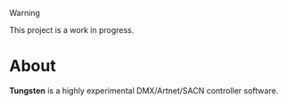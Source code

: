 > [!WARNING]
> This project is a work in progress.

# About

**Tungsten** is a highly experimental DMX/Artnet/SACN controller software.
